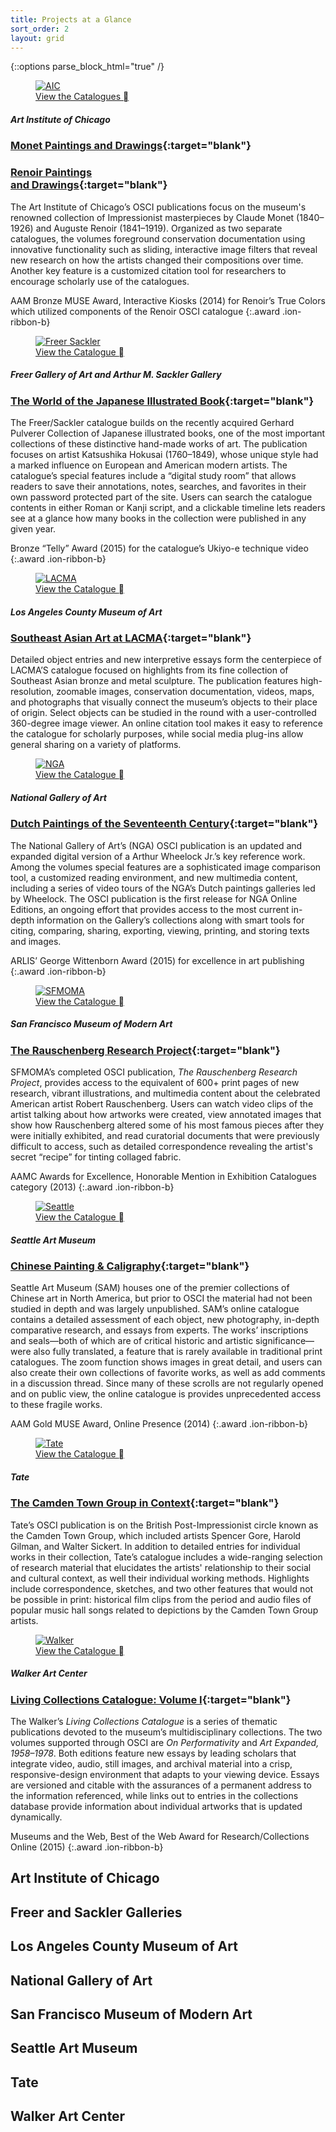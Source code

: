 ```yaml
---
title: Projects at a Glance
sort_order: 2
layout: grid
---
```



{::options parse_block_html="true" /}

<div class="grid">
<div class="grid-content" id="trigger-1-content">

<div class="grid-closer ion-grid"></div>

<figure class="cover-image" markdown="0">
  <a href="http://www.artic.edu/collections/books/online-scholarly-catalogues" target="blank">
  <img alt="AIC" src="/assets/images/projects/aic_th_square.jpg"/></a>
  <figcaption><a href="http://www.artic.edu/collections/books/online-scholarly-catalogues" target="blank">View the Catalogues <span class="icon">&#xf39c;</span></a></figcaption>
</figure>

##### Art Institute of Chicago

### [Monet Paintings and&#160;Drawings](https://publications.artic.edu/monet/reader/paintingsanddrawings){:target="blank"}

### [Renoir Paintings<br /> and&#160;Drawings](https://publications.artic.edu/renoir/reader/paintingsanddrawings){:target="blank"}

The Art Institute of Chicago’s OSCI publications focus on the museum's renowned collection of Impressionist masterpieces by Claude Monet (1840–1926) and Auguste Renoir (1841–1919). Organized as two separate catalogues, the volumes foreground conservation documentation using innovative functionality such as sliding, interactive image filters that reveal new research on how the artists changed their compositions over time. Another key feature is a customized citation tool for researchers to encourage scholarly use of the catalogues.

AAM Bronze MUSE Award, Interactive Kiosks (2014) for Renoir’s True Colors which utilized components of the Renoir OSCI catalogue
{:.award .ion-ribbon-b}

</div>
<div class="grid-content" id="trigger-2-content">

<div class="grid-closer ion-grid"></div>

<figure class="cover-image" markdown="0">
  <a href="http://pulverer.si.edu/" target="blank">
  <img alt="Freer Sackler" src="/assets/images/projects/freersackler_th_square.jpg"/></a>
  <figcaption><a href="http://pulverer.si.edu/" target="blank">View the Catalogue <span class="icon">&#xf39c;</span></a></figcaption>
</figure>

##### Freer Gallery of Art and Arthur M. Sackler Gallery

### [The World of the Japanese Illustrated Book](http://pulverer.si.edu/){:target="blank"}

The Freer/Sackler catalogue builds on the recently acquired Gerhard Pulverer Collection of Japanese illustrated books, one of the most important collections of these distinctive hand-made works of art. The publication focuses on artist Katsushika Hokusai (1760–1849), whose unique style had a marked influence on European and American modern artists. The catalogue’s special features include a “digital study room” that allows readers to save their annotations, notes, searches, and favorites in their own password protected part of the site. Users can search the catalogue contents in either Roman or Kanji script, and a clickable timeline lets readers see at a glance how many books in the collection were published in any given year.

Bronze “Telly” Award (2015) for the catalogue’s Ukiyo-e technique video
{:.award .ion-ribbon-b}

</div>
<div class="grid-content" id="trigger-3-content">

<div class="grid-closer ion-grid"></div>

<figure class="cover-image" markdown="0">
  <a href="http://seasian.catalog.lacma.org/" target="blank">
  <img alt="LACMA" src="/assets/images/projects/lacma_th_square.jpg"/></a>
  <figcaption><a href="http://seasian.catalog.lacma.org/" target="blank">View the Catalogue <span class="icon">&#xf39c;</span></a></figcaption>
</figure>

##### Los Angeles County Museum&#160;of&#160;Art

### [Southeast Asian Art at LACMA](http://seasian.catalog.lacma.org/){:target="blank"}

Detailed object entries and new interpretive essays form the centerpiece of LACMA’S catalogue focused on highlights from its fine collection of Southeast Asian bronze and metal sculpture. The publication features high-resolution, zoomable images, conservation documentation, videos, maps, and photographs that visually connect the museum’s objects to their place of origin. Select objects can be studied in the round with a user-controlled 360-degree image viewer. An online citation tool makes it easy to reference the catalogue for scholarly purposes, while social media plug-ins allow general sharing on a variety of platforms.

</div>
<div class="grid-content" id="trigger-4-content">

<div class="grid-closer ion-grid"></div>

<figure class="cover-image" markdown="0">
  <a href="http://www.nga.gov/content/ngaweb/research/online-editions/17th-century-dutch-paintings.html/" target="blank">
  <img alt="NGA" src="/assets/images/projects/nga_th_square.jpg"/></a>
  <figcaption><a href="http://www.nga.gov/content/ngaweb/research/online-editions/17th-century-dutch-paintings.html/" target="blank">View the Catalogue <span class="icon">&#xf39c;</span></a></figcaption>
</figure>

##### National Gallery of Art

### [Dutch Paintings of the Seventeenth Century](http://www.nga.gov/content/ngaweb/research/online-editions/17th-century-dutch-paintings.html/){:target="blank"}

The National Gallery of Art’s (NGA) OSCI publication is an updated and expanded digital version of a Arthur Wheelock Jr.’s key reference work. Among the volumes special features are a sophisticated image comparison tool, a customized reading environment, and new multimedia content, including a series of video tours of the NGA’s Dutch paintings galleries led by Wheelock. The OSCI publication is the first release for NGA Online Editions, an ongoing effort that provides access to the most current in-depth information on the Gallery’s collections along with smart tools for citing, comparing, sharing, exporting, viewing, printing, and storing texts and images.

ARLIS’ George Wittenborn Award (2015) for excellence in art publishing
{:.award .ion-ribbon-b}

</div>
<div class="grid-content" id="trigger-5-content">

<div class="grid-closer ion-grid"></div>

<figure class="cover-image" markdown="0">
  <a href="http://www.sfmoma.org/explore/collection/project/rauschenberg_research_project" target="blank">
  <img alt="SFMOMA" src="/assets/images/projects/sfmoma_th_square.jpg"/></a>
  <figcaption><a href="http://www.sfmoma.org/explore/collection/project/rauschenberg_research_project" target="blank">View the Catalogue <span class="icon">&#xf39c;</span></a></figcaption>
</figure>

##### San Francisco Museum of Modern&#160;Art

### [The Rauschenberg Research Project](http://www.sfmoma.org/explore/collection/project/rauschenberg_research_project){:target="blank"}

SFMOMA’s completed OSCI publication, *The Rauschenberg Research Project*, provides access to the equivalent of 600+ print pages of new research, vibrant illustrations, and multimedia content about the celebrated American artist Robert Rauschenberg. Users can watch video clips of the artist talking about how artworks were created, view annotated images that show how Rauschenberg altered some of his most famous pieces after they were initially exhibited, and read curatorial documents that were previously difficult to access, such as detailed correspondence revealing the artist's secret “recipe” for tinting collaged fabric.

AAMC Awards for Excellence, Honorable Mention in Exhibition Catalogues category (2013)
{:.award .ion-ribbon-b}

</div>
<div class="grid-content" id="trigger-6-content">

<div class="grid-closer ion-grid"></div>

<figure class="cover-image" markdown="0">
  <a href="http://chinesepainting.seattleartmuseum.org/OSCI/" target="blank">
  <img alt="Seattle" src="/assets/images/projects/seattle_th_square.jpg"/></a>
  <figcaption><a href="http://chinesepainting.seattleartmuseum.org/OSCI/" target="blank">View the Catalogue <span class="icon">&#xf39c;</span></a></figcaption>
</figure>

##### Seattle Art Museum

### [Chinese Painting & Caligraphy](http://chinesepainting.seattleartmuseum.org/OSCI/){:target="blank"}

Seattle Art Museum (SAM) houses one of the premier collections of Chinese art in North America, but prior to OSCI the material had not been studied in depth and was largely unpublished. SAM’s online catalogue contains a detailed assessment of each object, new photography, in-depth comparative research, and essays from experts. The works’ inscriptions and seals—both of which are of critical historic and artistic significance—were also fully translated, a feature that is rarely available in traditional print catalogues. The zoom function shows images in great detail, and users can also create their own collections of favorite works, as well as add comments in a discussion thread. Since many of these scrolls are not regularly opened and on public view, the online catalogue is provides unprecedented access to these fragile works.

AAM Gold MUSE Award, Online Presence (2014)
{:.award .ion-ribbon-b}

</div>
<div class="grid-content" id="trigger-7-content">

<div class="grid-closer ion-grid"></div>

<figure class="cover-image" markdown="0">
  <a href="http://www.tate.org.uk/art/research-publications/camden-town-group" target="blank">
  <img alt="Tate" src="/assets/images/projects/tate_th_square.jpg"/></a>
  <figcaption><a href="http://www.tate.org.uk/art/research-publications/camden-town-group" target="blank">View the Catalogue <span class="icon">&#xf39c;</span></a></figcaption>
</figure>

##### Tate

### [The Camden Town Group in Context](http://www.tate.org.uk/art/research-publications/camden-town-group){:target="blank"}

Tate’s OSCI publication is on the British Post-Impressionist circle known as the Camden Town Group, which included artists Spencer Gore, Harold Gilman, and Walter Sickert. In addition to detailed entries for individual works in their collection, Tate’s catalogue includes a wide-ranging selection of research material that elucidates the artists' relationship to their social and cultural context, as well their individual working methods. Highlights include correspondence, sketches, and two other features that would not be possible in print: historical film clips from the period and audio files of popular music hall songs related to depictions by the Camden Town Group artists.  

</div>
<div class="grid-content" id="trigger-8-content">

<div class="grid-closer ion-grid"></div>

<figure class="cover-image" markdown="0">
  <a href="http://www.walkerart.org/collections/publications/performativity" target="blank">
  <img alt="Walker" src="/assets/images/projects/walker_th_square.jpg"/></a>
  <figcaption><a href="http://www.walkerart.org/collections/publications/performativity" target="blank">View the Catalogue <span class="icon">&#xf39c;</span></a></figcaption>
</figure>

##### Walker Art Center

### [Living Collections Catalogue: Volume I](http://www.walkerart.org/collections/publications/performativity){:target="blank"}

The Walker’s *Living Collections Catalogue* is a series of thematic publications devoted to the museum’s multidisciplinary collections. The two volumes supported through OSCI are *On Performativity* and *Art Expanded, 1958–1978*. Both editions feature new essays by leading scholars that integrate video, audio, still images, and archival material into a crisp, responsive-design environment that adapts to your viewing device. Essays are versioned and citable with the assurances of a permanent address to the information referenced, while links out to entries in the collections database provide information about individual artworks that is updated dynamically.

Museums and the Web, Best of the Web Award for Research/Collections Online (2015)
{:.award .ion-ribbon-b}

</div>
</div>

<div class="grid-nav">
<div class="grid-trigger image-trigger" id="trigger-1" style="background-image: url('../assets/images/projects/aic_visual.jpg')">
<div class="grid-overlay"></div>

## Art Institute of Chicago

</div>
<div class="grid-trigger image-trigger" id="trigger-2" style="background-image: url('../assets/images/projects/freersackler_visual.jpg')">
<div class="grid-overlay"></div>

## Freer and Sackler Galleries

</div>
<div class="grid-trigger image-trigger" id="trigger-3" style="background-image: url('../assets/images/projects/lacma_visual.jpg')">
<div class="grid-overlay"></div>

## Los Angeles County Museum of Art

</div>
<div class="grid-trigger image-trigger" id="trigger-4" style="background-image: url('../assets/images/projects/nga_visual.jpg')">
<div class="grid-overlay"></div>

## National Gallery of Art

</div>
<div class="grid-trigger image-trigger" id="trigger-5" style="background-image: url('../assets/images/projects/sfmoma_visual.jpg')">
<div class="grid-overlay"></div>

## San Francisco Museum of Modern Art

</div>
<div class="grid-trigger image-trigger" id="trigger-6" style="background-image: url('../assets/images/projects/seattle_visual.jpg')">
<div class="grid-overlay"></div>

## Seattle Art Museum

</div>
<div class="grid-trigger image-trigger" id="trigger-7" style="background-image: url('../assets/images/projects/tate_visual.jpg')">
<div class="grid-overlay"></div>

## Tate

</div>
<div class="grid-trigger image-trigger" id="trigger-8" style="background-image: url('../assets/images/projects/walker_visual.jpg')">
<div class="grid-overlay"></div>

## Walker Art Center

</div>
</div>

